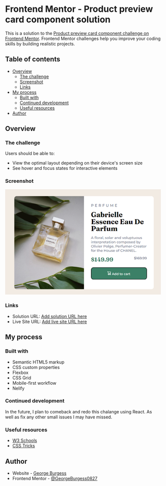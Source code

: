 # Frontend Mentor - Product preview card component solution

This is a solution to the [Product preview card component challenge on Frontend Mentor](https://www.frontendmentor.io/challenges/product-preview-card-component-GO7UmttRfa). Frontend Mentor challenges help you improve your coding skills by building realistic projects. 

## Table of contents

- [Overview](#overview)
  - [The challenge](#the-challenge)
  - [Screenshot](#screenshot)
  - [Links](#links)
- [My process](#my-process)
  - [Built with](#built-with)
  - [Continued development](#continued-development)
  - [Useful resources](#useful-resources)
- [Author](#author)


## Overview

### The challenge

Users should be able to:

- View the optimal layout depending on their device's screen size
- See hover and focus states for interactive elements

### Screenshot

![](./Screenshot.png)


### Links

- Solution URL: [Add solution URL here](https://your-solution-url.com)
- Live Site URL: [Add live site URL here](https://your-live-site-url.com)

## My process

### Built with

- Semantic HTML5 markup
- CSS custom properties
- Flexbox
- CSS Grid
- Mobile-first workflow
- Nelify

### Continued development

In the future, I plan to comeback and redo this chalange using React. As well as fix any other small issues I may have missed.


### Useful resources

- [W3 Schools](https://www.w3schools.com/css/default.asp) 
- [CSS Tricks](https://css-tricks.com/) 


## Author

- Website - [George Burgess](https://www.geburgess.com/)
- Frontend Mentor - [@GeorgeBurgess0827](https://www.frontendmentor.io/profile/GeorgeBurgess0827)
